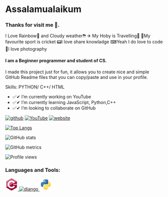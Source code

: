 # Assalamualaikum

### Thanks for visit me 🙂.

I Love Rainbow🌈 and Cloudy weather⛈
✈ My Hoby is Travelling🚗
🏏My favourite sport is cricket
📟I love share knowladge 
⌨Yeah I do love to code
📸I love photography

#### I am a Beginner programmer and student of CS.
I made this project just for fun, it allows you to create nice and simple GitHub Readme files that you can copy/paste and use in your profile.

Skills: PYTHON/ C++/ HTML 

- ✅✔ I’m currently working on YouTube 
- ✅✔ I’m currently learning JavaScript, Python,C++ 
- ✅✔ I’m looking to collaborate on GitHub 



[<img src='https://cdn.jsdelivr.net/npm/simple-icons@3.0.1/icons/github.svg' alt='github' height='40'>](https://github.com/e-h-a)  [<img src='https://cdn.jsdelivr.net/npm/simple-icons@3.0.1/icons/youtube.svg' alt='YouTube' height='40'>](https://www.youtube.com/channel/TWA-TechWithAnonymous)  [<img src='https://cdn.jsdelivr.net/npm/simple-icons@3.0.1/icons/icloud.svg' alt='website' height='40'>](https://techwithanonymous.simdif.com/)  

[![Top Langs](https://github-readme-stats.vercel.app/api/top-langs/?username=e-h-a)](https://github.com/anuraghazra/github-readme-stats)

![GitHub stats](https://github-readme-stats.vercel.app/api?username=e-h-a&show_icons=true)  

![GitHub metrics](https://metrics.lecoq.io/e-h-a)  

![Profile views](https://gpvc.arturio.dev/e-h-a)  

<h3 align="left">Languages and Tools:</h3>
<p align="left"> <a href="" target="_blank" rel="noreferrer"> <img src="https://raw.githubusercontent.com/devicons/devicon/master/icons/cplusplus/cplusplus-original.svg" alt="cplusplus" width="40" height="40"/> </a> <a href="" target="_blank" rel="noreferrer"> <img src="https://cdn.worldvectorlogo.com/logos/django.svg" alt="django" width="40" height="40"/> </a> <a href="" target="_blank" rel="noreferrer"> <img src="https://raw.githubusercontent.com/devicons/devicon/master/icons/python/python-original.svg" alt="python" width="40" height="40"/> </a> </p>
